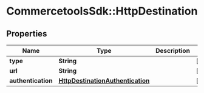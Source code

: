 # CommercetoolsSdk::HttpDestination

## Properties
Name | Type | Description | Notes
------------ | ------------- | ------------- | -------------
**type** | **String** |  | [optional] 
**url** | **String** |  | [optional] 
**authentication** | [**HttpDestinationAuthentication**](HttpDestinationAuthentication.md) |  | [optional] 

